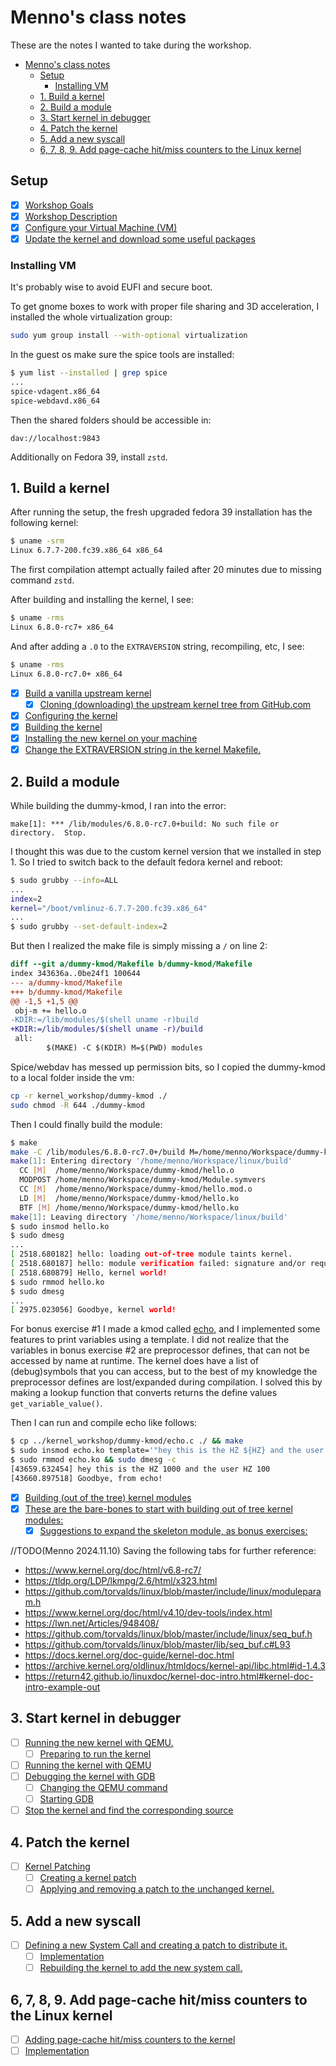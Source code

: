 # Menno's class notes

These are the notes I wanted to take during the workshop.

<!-- TOC -->

* [Menno's class notes](#mennos-class-notes)
    * [Setup](#setup)
        * [Installing VM](#installing-vm)
    * [1. Build a kernel](#1-build-a-kernel)
    * [2. Build a module](#2-build-a-module)
    * [3. Start kernel in debugger](#3-start-kernel-in-debugger)
    * [4. Patch the kernel](#4-patch-the-kernel)
    * [5. Add a new syscall](#5-add-a-new-syscall)
    * [6, 7, 8, 9. Add page-cache hit/miss counters to the Linux kernel](#6-7-8-9-add-page-cache-hitmiss-counters-to-the-linux-kernel)

<!-- TOC -->

## Setup

* [x] [Workshop Goals](../README.md#workshop-goals)
* [x] [Workshop Description](../README.md#workshop-description)
* [x] [Configure your Virtual Machine (VM)](../README.md#configure-your-virtual-machine-vm)
* [x] [Update the kernel and download some useful packages](../README.md#update-the-kernel-and-download-some-useful-packages)

### Installing VM

It's probably wise to avoid EUFI and secure boot.

To get gnome boxes to work with proper file sharing and 3D acceleration,
I installed the whole virtualization group:

```bash
sudo yum group install --with-optional virtualization
```

In the guest os make sure the spice tools are installed:

```bash
$ yum list --installed | grep spice
...
spice-vdagent.x86_64
spice-webdavd.x86_64
```

Then the shared folders should be accessible in:

```
dav://localhost:9843
```

Additionally on Fedora 39, install `zstd`.

## 1. Build a kernel

After running the setup, the fresh upgraded fedora 39 installation has the following kernel:

```bash
$ uname -srm
Linux 6.7.7-200.fc39.x86_64 x86_64
```

The first compilation attempt actually failed after 20 minutes due to missing command `zstd`.

After building and installing the kernel, I see:

```bash
$ uname -rms
Linux 6.8.0-rc7+ x86_64
```

And after adding a `.0` to the `EXTRAVERSION` string, recompiling, etc,
I see:

```bash
$ uname -rms
Linux 6.8.0-rc7.0+ x86_64
```

* [x] [Build a vanilla upstream kernel](../README.md#build-a-vanilla-upstream-kernel)
    * [x] [Cloning (downloading) the upstream kernel tree from GitHub.com](../README.md#cloning-downloading-the-upstream-kernel-tree-from-githubcom)
* [x] [Configuring the kernel](../README.md#configuring-the-kernel)
* [x] [Building the kernel](../README.md#building-the-kernel)
* [x] [Installing the new kernel on your machine](../README.md#installing-the-new-kernel-on-your-machine)
* [x] [Change the EXTRAVERSION string in the kernel Makefile.](../README.md#change-the-extraversion-string-in-the-kernel-makefile)

## 2. Build a module

While building the dummy-kmod, I ran into the error:

```
make[1]: *** /lib/modules/6.8.0-rc7.0+build: No such file or directory.  Stop.
```

I thought this was due to the custom kernel version that we installed in step 1.
So I tried to switch back to the default fedora kernel and reboot:

```bash
$ sudo grubby --info=ALL
...
index=2
kernel="/boot/vmlinuz-6.7.7-200.fc39.x86_64"
...
$ sudo grubby --set-default-index=2
```

But then I realized the make file is simply missing a `/` on line 2:

```diff
diff --git a/dummy-kmod/Makefile b/dummy-kmod/Makefile
index 343636a..0be24f1 100644
--- a/dummy-kmod/Makefile
+++ b/dummy-kmod/Makefile
@@ -1,5 +1,5 @@
 obj-m += hello.o 
-KDIR:=/lib/modules/$(shell uname -r)build
+KDIR:=/lib/modules/$(shell uname -r)/build
 all:
        $(MAKE) -C $(KDIR) M=$(PWD) modules
```

Spice/webdav has messed up permission bits, so I copied the dummy-kmod to a local folder inside the vm:

```bash
cp -r kernel_workshop/dummy-kmod ./
sudo chmod -R 644 ./dummy-kmod
```

Then I could finally build the module:

```bash
$ make
make -C /lib/modules/6.8.0-rc7.0+/build M=/home/menno/Workspace/dummy-kmod modules
make[1]: Entering directory '/home/menno/Workspace/linux/build'
  CC [M]  /home/menno/Workspace/dummy-kmod/hello.o
  MODPOST /home/menno/Workspace/dummy-kmod/Module.symvers
  CC [M]  /home/menno/Workspace/dummy-kmod/hello.mod.o
  LD [M]  /home/menno/Workspace/dummy-kmod/hello.ko
  BTF [M] /home/menno/Workspace/dummy-kmod/hello.ko
make[1]: Leaving directory '/home/menno/Workspace/linux/build'
$ sudo insmod hello.ko
$ sudo dmesg
...
[ 2518.680182] hello: loading out-of-tree module taints kernel.
[ 2518.680187] hello: module verification failed: signature and/or required key missing - tainting kernel
[ 2518.680879] Hello, kernel world!
$ sudo rmmod hello.ko
$ sudo dmesg
...
[ 2975.023056] Goodbye, kernel world!
```

For bonus exercise #1 I made a kmod called [echo](../dummy-kmod/echo.c), and I implemented some features to print
variables using a template. I did not realize that the variables in bonus exercise #2 are preprocessor defines,
that can not be accessed by name at runtime. The kernel does have a list of (debug)symbols that you can access,
but to the best of my knowledge the preprocessor defines are lost/expanded during compilation.
I solved this by making a lookup function that converts returns the define values `get_variable_value()`.

Then I can run and compile echo like follows:

```bash
$ cp ../kernel_workshop/dummy-kmod/echo.c ./ && make
$ sudo insmod echo.ko template='"hey this is the HZ ${HZ} and the user HZ ${USER_HZ}"'
$ sudo rmmod echo.ko && sudo dmesg -c
[43659.632454] hey this is the HZ 1000 and the user HZ 100
[43660.897518] Goodbye, from echo!
```

* [x] [Building (out of the tree) kernel modules](../README.md#building-out-of-the-tree-kernel-modules)
* [x] [These are the bare-bones to start with building out of tree kernel modules:](../README.md#these-are-the-bare-bones-to-start-with-building-out-of-tree-kernel-modules)
    * [x] [Suggestions to expand the skeleton module, as bonus exercises:](../README.md#suggestions-to-expand-the-skeleton-module-as-bonus-exercises)

//TODO(Menno 2024.11.10) Saving the following tabs for further reference:

- https://www.kernel.org/doc/html/v6.8-rc7/
- https://tldp.org/LDP/lkmpg/2.6/html/x323.html
- https://github.com/torvalds/linux/blob/master/include/linux/moduleparam.h
- https://www.kernel.org/doc/html/v4.10/dev-tools/index.html
- https://lwn.net/Articles/948408/
- https://github.com/torvalds/linux/blob/master/include/linux/seq_buf.h
- https://github.com/torvalds/linux/blob/master/lib/seq_buf.c#L93
- https://docs.kernel.org/doc-guide/kernel-doc.html
- https://archive.kernel.org/oldlinux/htmldocs/kernel-api/libc.html#id-1.4.3
- https://return42.github.io/linuxdoc/kernel-doc-intro.html#kernel-doc-intro-example-out

## 3. Start kernel in debugger

* [ ] [Running the new kernel with QEMU.](../README.md#running-the-new-kernel-with-qemu)
    * [ ] [Preparing to run the kernel](../README.md#preparing-to-run-the-kernel)
* [ ] [Running the kernel with QEMU](../README.md#running-the-kernel-with-qemu)
* [ ] [Debugging the kernel with GDB](../README.md#debugging-the-kernel-with-gdb)
    * [ ] [Changing the QEMU command](../README.md#changing-the-qemu-command)
    * [ ] [Starting GDB](../README.md#starting-gdb)
* [ ] [Stop the kernel and find the corresponding source](../README.md#stop-the-kernel-and-find-the-corresponding-source)

## 4. Patch the kernel

* [ ] [Kernel Patching](../README.md#kernel-patching)
    * [ ] [Creating a kernel patch](../README.md#creating-a-kernel-patch)
    * [ ] [Applying and removing a patch to the unchanged kernel.](../README.md#applying-and-removing-a-patch-to-the-unchanged-kernel)

## 5. Add a new syscall

* [ ] [Defining a new System Call and creating a patch to distribute it.](../README.md#defining-a-new-system-call-and-creating-a-patch-to-distribute-it)
    * [ ] [Implementation](../README.md#implementation)
    * [ ] [Rebuilding the kernel to add the new system call.](../README.md#rebuilding-the-kernel-to-add-the-new-system-call)

## 6, 7, 8, 9. Add page-cache hit/miss counters to the Linux kernel

* [ ] [Adding page-cache hit/miss counters to the kernel](../README.md#adding-page-cache-hitmiss-counters-to-the-kernel)
* [ ] [Implementation](../README.md#implementation-1)
